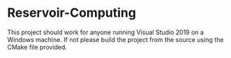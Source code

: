 # Reservoir-Computing
This project should work for anyone running Visual Studio 2019 on a Windows machine. If not please build the project from the source using the CMake file provided.
